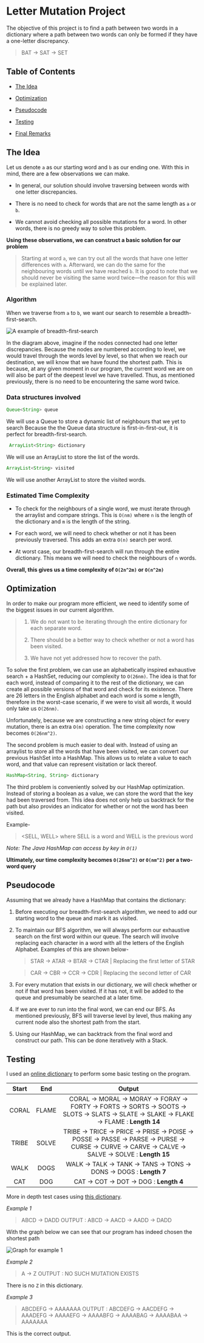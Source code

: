 
# Letter Mutation Project

 
The objective of this project is to find a path between two words in a dictionary where a path between two words can only be formed if they have a one-letter discrepancy.

> BAT -> SAT -> SET

## Table of Contents

- [The Idea](#the-idea)

- [Optimization](#optimization)

- [Pseudocode](#pseudocode)

- [Testing](#testing)

- [Final Remarks](#final-remarks)

## The Idea

Let us denote `a` as our starting word and `b` as our ending one. With this in mind, there are a few observations we can make. 

- In general, our solution should involve traversing between words with one letter discrepancies.

- There is no need to check for words that are not the same length as `a` or `b`.

- We cannot avoid checking all possible mutations for a word. In other words, there is no greedy way to solve this problem. 

**Using these observations, we can construct a basic solution for our problem**

> Starting at word `a`, we can try out all the words that have one letter differences with `a`. Afterward, we can do the same for the neighbouring words until we have reached `b`.  It is good to note that we should never be visiting the same word twice—the reason for this will be explained later.

### Algorithm 
When we traverse from `a` to `b`, we want our search to resemble a breadth-first-search.

![A example of breadth-first-search](https://upload.wikimedia.org/wikipedia/commons/thumb/3/33/Breadth-first-tree.svg/1200px-Breadth-first-tree.svg.png)

In the diagram above, imagine if the nodes connected had one letter discrepancies. Because the nodes are numbered according to level, we would travel through the words level by level, so that when we reach our destination, we will know that we have found the shortest path. This is because, at any given moment in our program, the current word we are on will also be part of the deepest level we have travelled. Thus, as mentioned previously, there is no need to be encountering the same word twice. 

### Data structures involved
```Java 
Queue<String> queue
```  
We will use a Queue to store a dynamic list of neighbours that we yet to search Because the the Queue data structure is first-in-first-out, it is perfect for breadth-first-search.
```Java 
 ArrayList<String> dictionary
``` 
 We will use an ArrayList to store the list of the words.
```Java 
ArrayList<String> visited
``` 
We will use another ArrayList to store the visited words.

### Estimated Time Complexity
- To check for the neighbours of a single word, we must iterate through the arraylist and compare strings. This is `O(nm)` where `n` is the length of the dictionary and `m` is the length of the string.

- For each word, we will need to check whether or not it has been previously traversed. This adds an extra `O(n)` search per word. 

- At worst case, our breadth-first-search will run through the entire dictionary. This means we will need to check the neighbours of `n` words.

**Overall, this gives us a time complexity of `O(2n^2m)` or  `O(n^2m)`**

## Optimization
In order to make our program more efficient, we need to identify some of the biggest issues in our current algorithm.

> 1. We do not want to be iterating through the entire dictionary for each separate word.
> 
>2. There should be a better way to check whether or not a word has been visited.
>
>3. We have not yet addressed how to recover the path.

To solve the first problem, we can use an alphabetically inspired exhaustive search + a HashSet, reducing our complexity to `O(26nm)`. The idea is that for each word, instead of comparing it to the rest of the dictionary, we can create all possible versions of that word and check for its existence. There are 26 letters in the English alphabet and each word is some `m` length, therefore in the worst-case scenario, if we were to visit all words, it would only take us `O(26nm)`. 

Unfortunately, because we are constructing a new string object for every mutation, there is an extra `O(m)` operation. The time complexity now becomes `O(26nm^2)`.

The second problem is much easier to deal with. Instead of using an arraylist to store all the words that have been visited, we can convert our previous HashSet into a HashMap. This allows us to relate a value to each word, and that value can represent visitation or lack thereof. 

```Java
HashMap<String, String> dictionary
```
The third problem is conveniently solved by our HashMap optimization. Instead of storing a boolean as a value, we can store the word that the key had been traversed from. This idea does not only help us backtrack for the path but also provides an indicator for whether or not the word has been visited.

Example-

> <SELL, WELL> where SELL is a word and WELL is the previous word 

*Note: The Java HashMap can access by key in `O(1)`*

**Ultimately, our time complexity becomes `O(26nm^2)` or `O(nm^2)` per a two-word query**

## Pseudocode
Assuming that we already have a HashMap that contains the dictionary: 

1. Before executing our breadth-first-search algorithm, we need to add our starting word to the queue and mark it as visited.

2. To maintain our BFS algorithm, we will always perform our exhaustive search on the first word within our queue. The search will involve replacing each character in a word with all the letters of the English Alphabet. Examples of this are shown below-
	> STAR -> ATAR -> BTAR -> CTAR | Replacing the first letter of STAR
	
	> CAR -> CBR -> CCR -> CDR | Replacing the second letter of CAR

3. For every mutation that exists in our dictionary, we will check whether or not if that word has been visited. If it has not, it will be added to the queue and presumably be searched at a later time. 

4. If we are ever to run into the final word, we can end our BFS. As mentioned previously, BFS will traverse level by level, thus making any current node also the shortest path from the start. 

5. Using our HashMap, we can backtrack from the final word and construct our path. This can be done iteratively with a Stack. 

## Testing

I used an [online dictionary](http://www.mieliestronk.com/corncob_lowercase.txt) to perform some basic testing on the program.

| Start | End | Output |
| :-: | :-: | :-:|
|CORAL | FLAME | CORAL -> MORAL -> MORAY -> FORAY -> FORTY -> FORTS -> SORTS -> SOOTS -> SLOTS -> SLATS -> SLATE -> SLAKE -> FLAKE -> FLAME : **Length 14**
|TRIBE| SOLVE | TRIBE -> TRICE -> PRICE -> PRISE -> POISE -> POSSE -> PASSE -> PARSE -> PURSE -> CURSE -> CURVE -> CARVE -> CALVE -> SALVE -> SOLVE : **Length 15**
| WALK | DOGS | WALK -> TALK -> TANK -> TANS -> TONS -> DONS -> DOGS : **Length 7**
|CAT | DOG | CAT -> COT -> DOT -> DOG : **Length 4**

More in depth test cases using [this dictionary](https://github.com/peterjinweigu/School-Projects/blob/main/Letter%20Mutation/DemoDict.txt).

*Example 1*

> ABCD -> DADD
> OUTPUT : ABCD -> AACD -> AADD -> DADD

With the graph below we can see that our program has indeed chosen the shortest path

![Graph for example 1](https://i.ibb.co/nr4vhvZ/Graph.png)

*Example 2*
> A -> Z
> OUTPUT : NO SUCH MUTATION EXISTS

There is no `Z` in this dictionary.

*Example 3*
> ABCDEFG -> AAAAAAA
> OUTPUT : ABCDEFG -> AACDEFG -> AAADEFG -> AAAAEFG -> AAAABFG -> AAAABAG -> AAAABAA -> AAAAAAA

This is the correct output.
